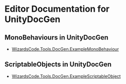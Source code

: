 # Editor Documentation for UnityDocGen

## MonoBehaviours in UnityDocGen

  * [WizardsCode.Tools.DocGen.ExampleMonoBehaviour](./Assets/Documentation/Generated/WizardsCode/Tools/DocGen/ExampleMonoBehaviour.md.md)

## ScriptableObjects in UnityDocGen

  * [WizardsCode.Tools.DocGen.ExampleScriptableObject](./Assets/Documentation/Generated/WizardsCode/Tools/DocGen/ExampleScriptableObject.md.md)
